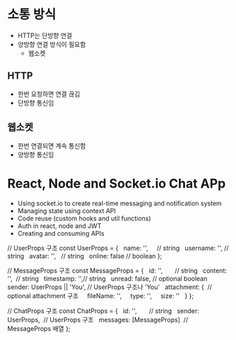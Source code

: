 # 소통 방식
- HTTP는 단방향 연결
- 양방향 연결 방식이 필요함
	- 웹소켓

## HTTP
- 한번 요청하면 연결 끊김
- 단방향 통신임

## 웹소켓
- 한번 연결되면 계속 통신함
- 양방향 통신임

# React, Node and Socket.io Chat APp
- Using socket.io to create real-time messaging and notification system
- Managing state using context API
- Code reuse (custom hooks and util functions)
- Auth in react, node and JWT
- Creating and consuming APIs


// UserProps 구조
const UserProps = {
  name: '',     // string
  username: '', // string
  avatar: '',   // string
  online: false // boolean
};
  
// MessageProps 구조
const MessageProps = {
  id: '',       // string
  content: '',  // string
  timestamp: '',// string
  unread: false, // optional boolean
  sender: UserProps || 'You', // UserProps 구조나 'You'
  attachment: {  // optional attachment 구조
    fileName: '',
    type: '',
    size: ''
  }
};
  
// ChatProps 구조
const ChatProps = {
  id: '',       // string
  sender: UserProps,  // UserProps 구조
  messages: [MessageProps]  // MessageProps 배열
};